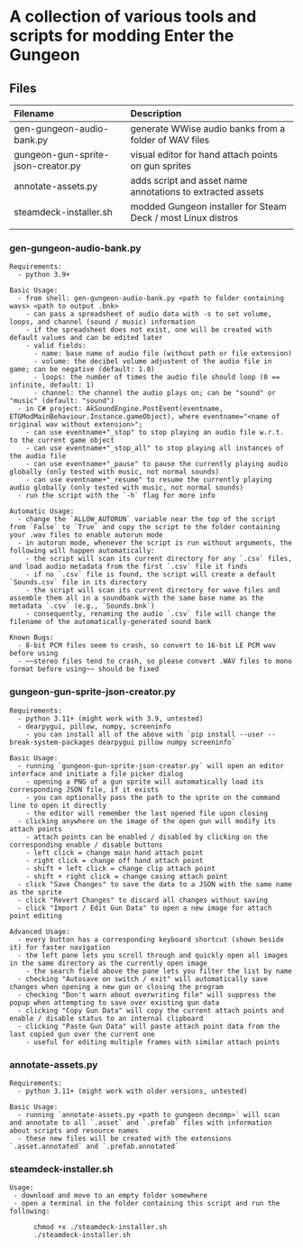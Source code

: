 # A collection of various tools and scripts for modding Enter the Gungeon

## Files

| Filename                           | Description                                                   |
| :--------------------------        | :------------------------------------------------------       |
| gen-gungeon-audio-bank.py          | generate WWise audio banks from a folder of WAV files         |
| gungeon-gun-sprite-json-creator.py | visual editor for hand attach points on gun sprites           |
| annotate-assets.py                 | adds script and asset name annotations to extracted assets    |
| steamdeck-installer.sh             | modded Gungeon installer for Steam Deck / most Linux distros  |
|                                    |                                                               |

### gen-gungeon-audio-bank.py

```
Requirements:
  - python 3.9+

Basic Usage:
  - from shell: gen-gungeon-audio-bank.py <path to folder containing wavs> <path to output .bnk>
    - can pass a spreadsheet of audio data with -s to set volume, loops, and channel (sound / music) information
    - if the spreadsheet does not exist, one will be created with default values and can be edited later
    - valid fields:
      - name: base name of audio file (without path or file extension)
      - volume: the decibel volume adjustent of the audio file in game; can be negative (default: 1.0)
      - loops: the number of times the audio file should loop (0 == infinite, default: 1)
      - channel: the channel the audio plays on; can be "sound" or "music" (default: "sound")
  - in C# project: AkSoundEngine.PostEvent(eventname, ETGModMainBehaviour.Instance.gameObject), where eventname="<name of original wav without extension>";
    - can use eventname+"_stop" to stop playing an audio file w.r.t. to the current game object
    - can use eventname+"_stop_all" to stop playing all instances of the audio file
    - can use eventname+"_pause" to pause the currently playing audio globally (only tested with music, not normal sounds)
    - can use eventname+"_resume" to resume the currently playing audio globally (only tested with music, not normal sounds)
  - run the script with the `-h` flag for more info

Automatic Usage:
  - change the `ALLOW_AUTORUN` variable near the top of the script from `False` to `True` and copy the script to the folder containing your .wav files to enable autorun mode
  - in autorun mode, whenever the script is run without arguments, the following will happen automatically:
    - the script will scan its current directory for any `.csv` files, and load audio metadata from the first `.csv` file it finds
    - if no `.csv` file is found, the script will create a default `Sounds.csv` file in its directory
    - the script will scan its current directory for wave files and assemble them all in a soundbank with the same base name as the metadata `.csv` (e.g., `Sounds.bnk`)
    - consequently, renaming the audio `.csv` file will change the filename of the automatically-generated sound bank

Known Bugs:
  - 8-bit PCM files seem to crash, so convert to 16-bit LE PCM wav before using
  - ~~stereo files tend to crash, so please convert .WAV files to mono format before using~~ should be fixed
```

### gungeon-gun-sprite-json-creator.py

```
Requirements:
  - python 3.11+ (might work with 3.9, untested)
  - dearpygui, pillow, numpy, screeninfo
    - you can install all of the above with `pip install --user --break-system-packages dearpygui pillow numpy screeninfo`

Basic Usage:
  - running `gungeon-gun-sprite-json-creator.py` will open an editor interface and initiate a file picker dialog
    - opening a PNG of a gun sprite will automatically load its corresponding JSON file, if it exists
    - you can optionally pass the path to the sprite on the command line to open it directly
    - the editor will remember the last opened file upon closing
  - clicking anywhere on the image of the open gun will modify its attach points
    - attach points can be enabled / disabled by clicking on the corresponding enable / disable buttons
    - left click = change main hand attach point
    - right click = change off hand attach point
    - shift + left click = change clip attach point
    - shift + right click = change casing attach point
  - click "Save Changes" to save the data to a JSON with the same name as the sprite
  - click "Revert Changes" to discard all changes without saving
  - click "Import / Edit Gun Data" to open a new image for attach point editing

Advanced Usage:
  - every button has a corresponding keyboard shortcut (shown beside it) for faster navigation
  - the left pane lets you scroll through and quickly open all images in the same directory as the currently open image
    - the search field above the pane lets you filter the list by name
  - checking "Autosave on switch / exit" will automatically save changes when opening a new gun or closing the program
  - checking "Don't warn about overwriting file" will suppress the popup when attempting to save over existing gun data
  - clicking "Copy Gun Data" will copy the current attach points and enable / disable status to an internal clipboard
  - clicking "Paste Gun Data" will paste attach point data from the last copied gun over the current one
    - useful for editing multiple frames with similar attach points
```

### annotate-assets.py

```
Requirements:
  - python 3.11+ (might work with older versions, untested)

Basic Usage:
  - running `annotate-assets.py <path to gungeon decomp>` will scan and annotate to all `.asset` and `.prefab` files with information about scripts and resource names
  - these new files will be created with the extensions `.asset.annotated` and `.prefab.annotated`
```

### steamdeck-installer.sh
```
Usage:
 - download and move to an empty folder somewhere
 - open a terminal in the folder containing this script and run the following:

      chmod +x ./steamdeck-installer.sh
      ./steamdeck-installer.sh
```
